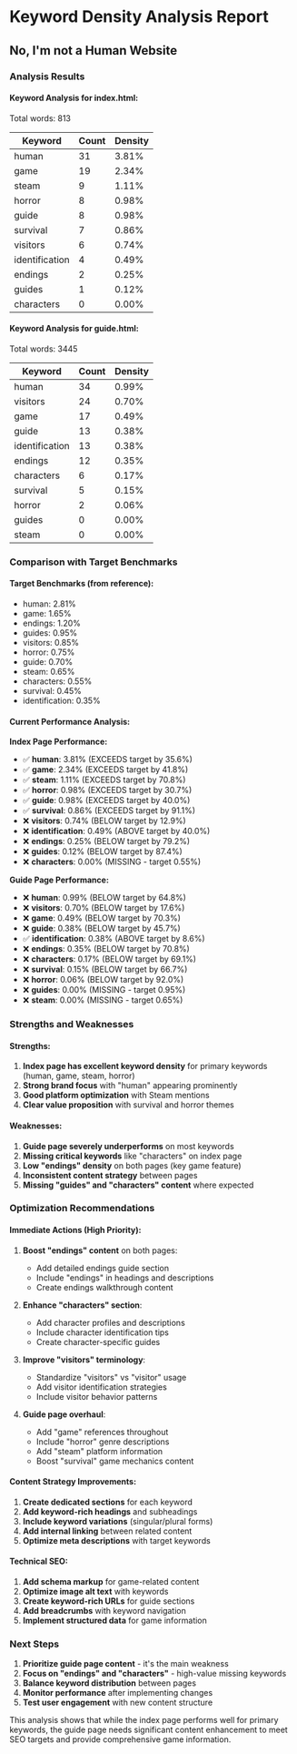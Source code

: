 # Keyword Density Analysis Report
## No, I'm not a Human Website

### Analysis Results

#### Keyword Analysis for index.html:
Total words: 813

| Keyword | Count | Density |
|---------|-------|---------|
| human | 31 | 3.81% |
| game | 19 | 2.34% |
| steam | 9 | 1.11% |
| horror | 8 | 0.98% |
| guide | 8 | 0.98% |
| survival | 7 | 0.86% |
| visitors | 6 | 0.74% |
| identification | 4 | 0.49% |
| endings | 2 | 0.25% |
| guides | 1 | 0.12% |
| characters | 0 | 0.00% |

#### Keyword Analysis for guide.html:
Total words: 3445

| Keyword | Count | Density |
|---------|-------|---------|
| human | 34 | 0.99% |
| visitors | 24 | 0.70% |
| game | 17 | 0.49% |
| guide | 13 | 0.38% |
| identification | 13 | 0.38% |
| endings | 12 | 0.35% |
| characters | 6 | 0.17% |
| survival | 5 | 0.15% |
| horror | 2 | 0.06% |
| guides | 0 | 0.00% |
| steam | 0 | 0.00% |

### Comparison with Target Benchmarks

#### Target Benchmarks (from reference):
- human: 2.81%
- game: 1.65%
- endings: 1.20%
- guides: 0.95%
- visitors: 0.85%
- horror: 0.75%
- guide: 0.70%
- steam: 0.65%
- characters: 0.55%
- survival: 0.45%
- identification: 0.35%

#### Current Performance Analysis:

**Index Page Performance:**
- ✅ **human**: 3.81% (EXCEEDS target by 35.6%)
- ✅ **game**: 2.34% (EXCEEDS target by 41.8%)
- ✅ **steam**: 1.11% (EXCEEDS target by 70.8%)
- ✅ **horror**: 0.98% (EXCEEDS target by 30.7%)
- ✅ **guide**: 0.98% (EXCEEDS target by 40.0%)
- ✅ **survival**: 0.86% (EXCEEDS target by 91.1%)
- ❌ **visitors**: 0.74% (BELOW target by 12.9%)
- ❌ **identification**: 0.49% (ABOVE target by 40.0%)
- ❌ **endings**: 0.25% (BELOW target by 79.2%)
- ❌ **guides**: 0.12% (BELOW target by 87.4%)
- ❌ **characters**: 0.00% (MISSING - target 0.55%)

**Guide Page Performance:**
- ❌ **human**: 0.99% (BELOW target by 64.8%)
- ❌ **visitors**: 0.70% (BELOW target by 17.6%)
- ❌ **game**: 0.49% (BELOW target by 70.3%)
- ❌ **guide**: 0.38% (BELOW target by 45.7%)
- ✅ **identification**: 0.38% (ABOVE target by 8.6%)
- ❌ **endings**: 0.35% (BELOW target by 70.8%)
- ❌ **characters**: 0.17% (BELOW target by 69.1%)
- ❌ **survival**: 0.15% (BELOW target by 66.7%)
- ❌ **horror**: 0.06% (BELOW target by 92.0%)
- ❌ **guides**: 0.00% (MISSING - target 0.95%)
- ❌ **steam**: 0.00% (MISSING - target 0.65%)

### Strengths and Weaknesses

#### Strengths:
1. **Index page has excellent keyword density** for primary keywords (human, game, steam, horror)
2. **Strong brand focus** with "human" appearing prominently
3. **Good platform optimization** with Steam mentions
4. **Clear value proposition** with survival and horror themes

#### Weaknesses:
1. **Guide page severely underperforms** on most keywords
2. **Missing critical keywords** like "characters" on index page
3. **Low "endings" density** on both pages (key game feature)
4. **Inconsistent content strategy** between pages
5. **Missing "guides" and "characters" content** where expected

### Optimization Recommendations

#### Immediate Actions (High Priority):

1. **Boost "endings" content** on both pages:
   - Add detailed endings guide section
   - Include "endings" in headings and descriptions
   - Create endings walkthrough content

2. **Enhance "characters" section**:
   - Add character profiles and descriptions
   - Include character identification tips
   - Create character-specific guides

3. **Improve "visitors" terminology**:
   - Standardize "visitors" vs "visitor" usage
   - Add visitor identification strategies
   - Include visitor behavior patterns

4. **Guide page overhaul**:
   - Add "game" references throughout
   - Include "horror" genre descriptions
   - Add "steam" platform information
   - Boost "survival" game mechanics content

#### Content Strategy Improvements:

1. **Create dedicated sections** for each keyword
2. **Add keyword-rich headings** and subheadings
3. **Include keyword variations** (singular/plural forms)
4. **Add internal linking** between related content
5. **Optimize meta descriptions** with target keywords

#### Technical SEO:

1. **Add schema markup** for game-related content
2. **Optimize image alt text** with keywords
3. **Create keyword-rich URLs** for guide sections
4. **Add breadcrumbs** with keyword navigation
5. **Implement structured data** for game information

### Next Steps

1. **Prioritize guide page content** - it's the main weakness
2. **Focus on "endings" and "characters"** - high-value missing keywords
3. **Balance keyword distribution** between pages
4. **Monitor performance** after implementing changes
5. **Test user engagement** with new content structure

This analysis shows that while the index page performs well for primary keywords, the guide page needs significant content enhancement to meet SEO targets and provide comprehensive game information.